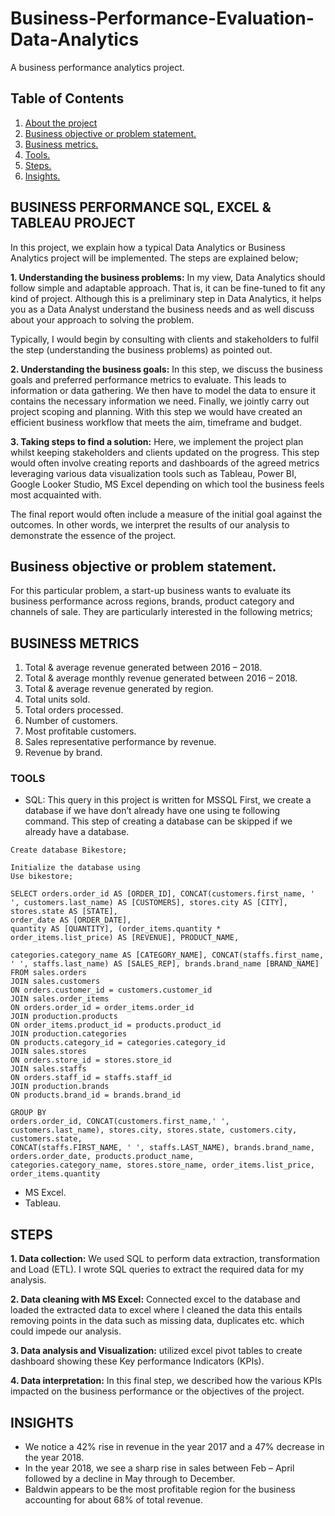 # Business-Performance-Evaluation-Data-Analytics
A business performance analytics project.  

## Table of Contents
1. [About the project](#BUSINESS-PERFORMANCE-SQL-EXCEL-TABLEAU-PROJECT)
1. [Business objective or problem statement.](#Business-objective-or-problem-statement)
2. [Business metrics.](#BUSINESS-METRICS)
3. [Tools.](#TOOLS)
4. [Steps.](#STEPS)
5. [Insights.](#INSIGHTS)

## BUSINESS PERFORMANCE SQL, EXCEL & TABLEAU PROJECT

In this project, we explain how a typical Data Analytics or Business Analytics project will be implemented. The steps are explained below;

**1.	Understanding the business problems:** In my view, Data Analytics should follow simple and adaptable approach. That is, it can be fine-tuned to fit any kind of project. Although this is a preliminary step in Data Analytics, it helps you as a Data Analyst understand the business needs and as well discuss about your approach to solving the problem.

Typically, I would begin by consulting with clients and stakeholders to fulfil the step (understanding the business problems) as pointed out. 

**2.	Understanding the business goals:** In this step, we discuss the business goals and preferred performance metrics to evaluate. This leads to information or data gathering. We then have to model the data to ensure it contains the necessary information we need. Finally, we jointly carry out project scoping and planning. With this step we would have created an efficient business workflow that meets the aim, timeframe and budget.

**3.	Taking steps to find a solution:** Here, we implement the project plan whilst keeping stakeholders and clients updated on the progress. This step would often involve creating reports and dashboards of the agreed metrics leveraging various data visualization tools such as Tableau, Power BI, Google Looker Studio, MS Excel depending on which tool the business feels most acquainted with. 

The final report would often include a measure of the initial goal against the outcomes. In other words, we interpret the results of our analysis to demonstrate the essence of the project.

## Business objective or problem statement.
For this particular problem, a start-up business wants to evaluate its business performance across regions, brands, product category and channels of sale. They are particularly interested in the following metrics;

## BUSINESS METRICS

1.	Total & average revenue generated between 2016 – 2018.
2.	Total & average monthly revenue generated between 2016 – 2018.
3.	Total & average revenue generated by region.
4.	Total units sold.
5.	Total orders processed.
6.	Number of customers.
7.	Most profitable customers.
8.	Sales representative performance by revenue.
9.	Revenue by brand.

### TOOLS
- SQL: 
This query in this project is written for MSSQL
First, we create a database if we have don’t already have one using te following command. This step of creating a database can be skipped if we already have a database.

```
Create database Bikestore;

Initialize the database using
Use bikestore;

SELECT orders.order_id AS [ORDER_ID], CONCAT(customers.first_name, ' ', customers.last_name) AS [CUSTOMERS], stores.city AS [CITY], stores.state AS [STATE], 
order_date AS [ORDER_DATE], 
quantity AS [QUANTITY], (order_items.quantity * order_items.list_price) AS [REVENUE], PRODUCT_NAME,

categories.category_name AS [CATEGORY_NAME], CONCAT(staffs.first_name, ' ', staffs.last_name) AS [SALES_REP], brands.brand_name [BRAND_NAME]
FROM sales.orders
JOIN sales.customers
ON orders.customer_id = customers.customer_id
JOIN sales.order_items
ON orders.order_id = order_items.order_id
JOIN production.products
ON order_items.product_id = products.product_id
JOIN production.categories
ON products.category_id = categories.category_id
JOIN sales.stores
ON orders.store_id = stores.store_id
JOIN sales.staffs
ON orders.staff_id = staffs.staff_id
JOIN production.brands
ON products.brand_id = brands.brand_id

GROUP BY
orders.order_id, CONCAT(customers.first_name,' ', customers.last_name), stores.city, stores.state, customers.city, customers.state,
CONCAT(staffs.FIRST_NAME, ' ', staffs.LAST_NAME), brands.brand_name,
orders.order_date, products.product_name,
categories.category_name, stores.store_name, order_items.list_price,
order_items.quantity

```
- MS Excel.
- Tableau.

## STEPS
**1. Data collection:**  We used SQL to perform data extraction, transformation and Load (ETL). I wrote SQL queries to extract the required data for my analysis.

**2. Data cleaning with MS Excel:** Connected excel to the database and loaded the extracted data to excel where I cleaned the data this entails removing points in the data such as missing data, duplicates etc. which could impede our analysis.

**3. Data analysis and Visualization:** utilized excel pivot tables to create dashboard showing these Key performance Indicators (KPIs).

**4. Data interpretation:** In this final step, we described how the various KPIs impacted on the business performance or the objectives of the project.

## INSIGHTS
-	We notice a 42% rise in revenue in the year 2017 and a 47% decrease in the year 2018.
-	In the year 2018, we see a sharp rise in sales between Feb – April followed by a decline in May through to December.
-	Baldwin appears to be the most profitable region for the business accounting for about 68% of total revenue.





